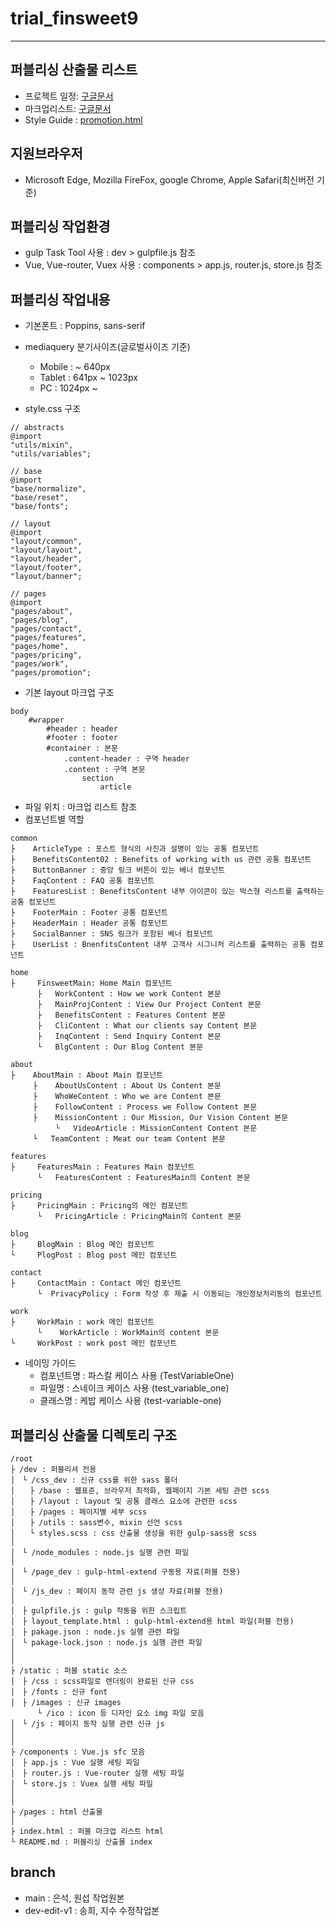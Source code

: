 # trial_finsweet9

------

## 퍼블리싱 산출물 리스트

- 프로젝트 일정: [구글문서](https://docs.google.com/spreadsheets/d/1mh2SzZfh0xiaZTmFxeQMdffucxeJnq50qPq6LXha1TQ/edit?pli=1#gid=677785488)
- 마크업리스트: [구글문서](https://docs.google.com/spreadsheets/d/1mh2SzZfh0xiaZTmFxeQMdffucxeJnq50qPq6LXha1TQ/edit?pli=1#gid=0)
- Style Guide : [promotion.html](./pages/promotion.html#/)

## 지원브라우저
- Microsoft Edge, Mozilla FireFox, google Chrome, Apple Safari(최신버전 기준)

## 퍼블리싱 작업환경

- gulp Task Tool 사용 : dev > gulpfile.js 참조
- Vue, Vue-router, Vuex 사용 : components > app.js, router.js, store.js 참조

## 퍼블리싱 작업내용
- 기본폰트 : Poppins, sans-serif
- mediaquery 분기사이즈(글로벌사이즈 기준)

    - Mobile : ~ 640px
    - Tablet : 641px ~ 1023px
    - PC : 1024px ~
- style.css 구조
```
// abstracts
@import
"utils/mixin",
"utils/variables";

// base
@import
"base/normalize",
"base/reset",
"base/fonts";

// layout
@import
"layout/common",
"layout/layout",
"layout/header",
"layout/footer",
"layout/banner";

// pages
@import
"pages/about",
"pages/blog",
"pages/contact",
"pages/features",
"pages/home",
"pages/pricing",
"pages/work",
"pages/promotion";
```
- 기본 layout 마크업 구조
```
body
    #wrapper
        #header : header
        #footer : footer
        #container : 본문
            .content-header : 구역 header
            .content : 구역 본문
                section
                    article
```
- 파일 위치 : 마크업 리스트 참조
- 컴포넌트별 역할
```
common
├    ArticleType : 포스트 형식의 사진과 설명이 있는 공통 컴포넌트
├    BenefitsContent02 : Benefits of working with us 관련 공통 컴포넌트
├    ButtonBanner : 중앙 링크 버튼이 있는 베너 컴포넌트
├    FaqContent : FAQ 공통 컴포넌트
├    FeaturesList : BenefitsContent 내부 아이콘이 있는 박스형 리스트를 출력하는 공통 컴포넌트
├    FooterMain : Footer 공통 컴포넌트
├    HeaderMain : Header 공통 컴포넌트
├    SocialBanner : SNS 링크가 포함된 베너 컴포넌트
├    UserList : BnenfitsContent 내부 고객사 시그니처 리스트를 출력하는 공통 컴포넌트

home
├     FinsweetMain: Home Main 컴포넌트
      ├   WorkContent : How we work Content 본문
      ├   MainProjContent : View Our Project Content 본문
      ├   BenefitsContent : Features Content 본문
      ├   CliContent : What our clients say Content 본문
      ├   InqContent : Send Inquiry Content 본문
      └   BlgContent : Our Blog Content 본문

about
├    AboutMain : About Main 컴포넌트
     ├    AboutUsContent : About Us Content 본문
     ├    WhoWeContent : Who we are Content 본문
     ├    FollowContent : Process we Follow Content 본문
     ├    MissionContent : Our Mission, Our Vision Content 본문
          └   VideoArticle : MissionContent Content 본문
     └   TeamContent : Meat our team Content 본문

features
├     FeaturesMain : Features Main 컴포넌트
      └   FeaturesContent : FeaturesMain의 Content 본문

pricing
├     PricingMain : Pricing의 메인 컴포넌트
      └   PricingArticle : PricingMain의 Content 본문

blog
├     BlogMain : Blog 메인 컴포넌트
└     PlogPost : Blog post 메인 컴포넌트

contact
├     ContactMain : Contact 메인 컴포넌트
      └  PrivacyPolicy : Form 작성 후 제출 시 이동되는 개인정보처리동의 컴포넌트

work
├     WorkMain : work 메인 컴포넌트
      └    WorkArticle : WorkMain의 content 본문
└     WorkPost : work post 메인 컴포넌트
```
- 네이밍 가이드
  - 컴포넌트명 : 파스칼 케이스 사용 (TestVariableOne)
  - 파일명 : 스네이크 케이스 사용 (test_variable_one)
  - 클래스명 : 케밥 케이스 사용 (test-variable-one)

## 퍼블리싱 산출물 디렉토리 구조

```
/root
├ /dev : 퍼블리셔 전용
│　└ /css_dev : 신규 css를 위한 sass 폴더
│　　├ /base : 웹표준, 브라우저 최적화, 웹페이지 기본 세팅 관련 scss
│　　├ /layout : layout 및 공통 클래스 요소에 관련한 scss
│　　├ /pages : 페이지별 세부 scss
│　　├ /utils : sass변수, mixin 선언 scss
│　　└ styles.scss : css 산출물 생성을 위한 gulp-sass용 scss
│
│　└ /node_modules : node.js 실행 관련 파일
│
│　└ /page_dev : gulp-html-extend 구동용 자료(퍼블 전용)
│
│　└ /js_dev : 페이지 동작 관련 js 생성 자료(퍼블 전용)
│
│　├ gulpfile.js : gulp 작동을 위한 스크립트
│　├ layout_template.html : gulp-html-extend용 html 파일(퍼블 전용)
│　├ pakage.json : node.js 실행 관련 파일
│　└ pakage-lock.json : node.js 실행 관련 파일
│
│
├ /static : 퍼블 static 소스
│　├ /css : scss파일로 렌더링이 완료된 신규 css
│　├ /fonts : 신규 font
│　├ /images : 신규 images
      └ /ico : icon 등 디자인 요소 img 파일 모음
│　└ /js : 페이지 동작 실행 관련 신규 js
│
│
├ /components : Vue.js sfc 모음
│　├ app.js : Vue 실행 세팅 파일
│　├ router.js : Vue-router 실행 세팅 파일
│　└ store.js : Vuex 실행 세팅 파일
│
│
├ /pages : html 산출물
│
├ index.html : 퍼블 마크업 리스트 html
└ README.md : 퍼블리싱 산출물 index

```

## branch

- main : 은석, 원섭 작업원본
- dev-edit-v1 : 송희, 지수 수정작업본

